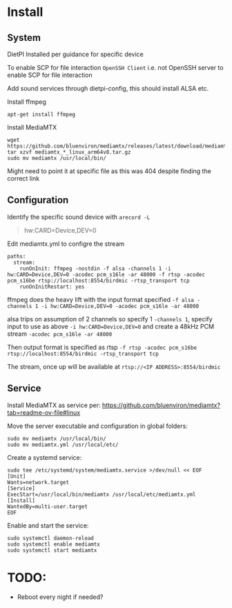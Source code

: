 # Install
## System
DietPI Installed per guidance for specific device

To enable SCP for file interaction `OpenSSH Client` i.e. not OpenSSH server to enable SCP for file interaction

Add sound services through dietpi-config, this should install ALSA etc.

Install  ffmpeg
```
apt-get install ffmpeg
```
Install MediaMTX
```
wget https://github.com/bluenviron/mediamtx/releases/latest/download/mediamtx_linux_arm64.tar.gz
tar xzvf mediamtx_*_linux_arm64v8.tar.gz
sudo mv mediamtx /usr/local/bin/
```
Might need to point it at specific file as this was 404 despite finding the correct link

## Configuration
Identify the specific sound device with `arecord -L`
>hw:CARD=Device,DEV=0

Edit mediamtx.yml to configre the stream
```
paths:
  stream:
    runOnInit: ffmpeg -nostdin -f alsa -channels 1 -i hw:CARD=Device,DEV=0 -acodec pcm_s16le -ar 48000 -f rtsp -acodec pcm_s16be rtsp://localhost:8554/birdmic -rtsp_transport tcp
    runOnInitRestart: yes
```
ffmpeg does the heavy lift with the input format specified `-f alsa -channels 1 -i hw:CARD=Device,DEV=0 -acodec pcm_s16le -ar 48000`

alsa trips on assumption of 2 channels so specify 1 `-channels 1`, specify input to use as above `-i hw:CARD=Device,DEV=0` and create a 48kHz PCM stream `-acodec pcm_s16le -ar 48000`

Then output format is specified as rtsp `-f rtsp -acodec pcm_s16be rtsp://localhost:8554/birdmic -rtsp_transport tcp`

The stream, once up will be available at `rtsp://<IP ADDRESS>:8554/birdmic`

## Service
Install MediaMTX as service per:
https://github.com/bluenviron/mediamtx?tab=readme-ov-file#linux

Move the server executable and configuration in global folders:
```
sudo mv mediamtx /usr/local/bin/
sudo mv mediamtx.yml /usr/local/etc/
```
Create a systemd service:
```
sudo tee /etc/systemd/system/mediamtx.service >/dev/null << EOF
[Unit]
Wants=network.target
[Service]
ExecStart=/usr/local/bin/mediamtx /usr/local/etc/mediamtx.yml
[Install]
WantedBy=multi-user.target
EOF
```
Enable and start the service:
```
sudo systemctl daemon-reload
sudo systemctl enable mediamtx
sudo systemctl start mediamtx
```

# TODO:
* Reboot every night if needed?
